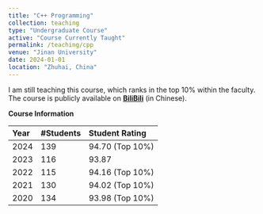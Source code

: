 ```yaml
---
title: "C++ Programming"
collection: teaching
type: "Undergraduate Course"
active: "Course Currently Taught"
permalink: /teaching/cpp
venue: "Jinan University"
date: 2024-01-01
location: "Zhuhai, China"
---
```


I am still teaching this course, which ranks in the top 10% within the faculty. The course is publicly available on [**BiliBili**](https://www.bilibili.com/video/BV1JTHxeDEof/) (in Chinese).

**Course Information**

| Year    | #Students | Student Rating  |
|:--------|:----------|:----------------|
| 2024    | 139       | 94.70 (Top 10%) |
| 2023    | 116       | 93.87           |
| 2022    | 115       | 94.16 (Top 10%) |
| 2021    | 130       | 94.02 (Top 10%) |
| 2020    | 134       | 93.98 (Top 10%) |